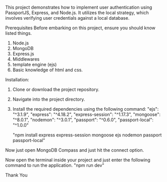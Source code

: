 This project demonstrates how to implement user authentication using PassportJS, Express, and Node.js. It utilizes the local strategy, which involves verifying user credentials against a local database.

Prerequisites
Before embarking on this project, ensure you should know listed things.

1. Node.js
4. MongoDB
2. Express.js
3. Middlewares
5. template engine (ejs)
6. Basic knowledge of html and css.

Installation:

1. Clone or download the project repository.
2. Navigate into the project directory.
3. Install the required dependencies using the following command:
    "ejs": "^3.1.9",
    "express": "^4.18.2",
    "express-session": "^1.17.3",
    "mongoose": "^8.0.1",
    "nodemon": "^3.0.1",
    "passport": "^0.6.0",
    "passport-local": "^1.0.0"

    "npm install express express-session mongoose ejs nodemon passport passport-local"

Now just open MongoDB Compass and just hit the connect option.

Now open the terminal inside your project and just enter the following command to run the application.
    "npm run dev"

Thank You